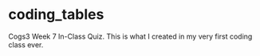 # coding_tables
Cogs3 Week 7 In-Class Quiz.
This is what I created in my very first coding class ever.
